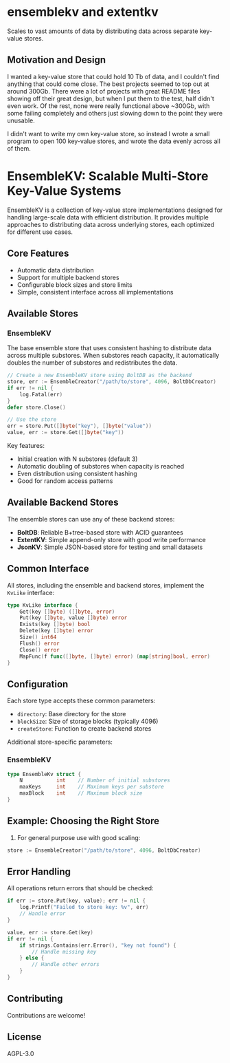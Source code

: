 # ensemblekv and extentkv
Scales to vast amounts of data by distributing data across separate key-value stores.

## Motivation and Design

I wanted a key-value store that could hold 10 Tb of data, and I couldn't find anything that could come close.  The best projects seemed to top out at around 300Gb.  There were a lot of projects with great README files showing off their great design, but when I put them to the test, half didn't even work.  Of the rest, none were really functional above ~300Gb, with some failing completely and others just slowing down to the point they were unusable.

I didn't want to write my own key-value store, so instead I wrote a small program to open 100 key-value stores, and wrote the data evenly across all of them.


# EnsembleKV: Scalable Multi-Store Key-Value Systems

EnsembleKV is a collection of key-value store implementations designed for handling large-scale data with efficient distribution. It provides multiple approaches to distributing data across underlying stores, each optimized for different use cases.

## Core Features

- Automatic data distribution
- Support for multiple backend stores
- Configurable block sizes and store limits
- Simple, consistent interface across all implementations

## Available Stores

### EnsembleKV

The base ensemble store that uses consistent hashing to distribute data across multiple substores. When substores reach capacity, it automatically doubles the number of substores and redistributes the data.

```go
// Create a new EnsembleKV store using BoltDB as the backend
store, err := EnsembleCreator("/path/to/store", 4096, BoltDbCreator)
if err != nil {
    log.Fatal(err)
}
defer store.Close()

// Use the store
err = store.Put([]byte("key"), []byte("value"))
value, err := store.Get([]byte("key"))
```

Key features:
- Initial creation with N substores (default 3)
- Automatic doubling of substores when capacity is reached
- Even distribution using consistent hashing
- Good for random access patterns

## Available Backend Stores

The ensemble stores can use any of these backend stores:

- **BoltDB**: Reliable B+tree-based store with ACID guarantees
- **ExtentKV**: Simple append-only store with good write performance
- **JsonKV**: Simple JSON-based store for testing and small datasets

## Common Interface

All stores, including the ensemble and backend stores, implement the `KvLike` interface:

```go
type KvLike interface {
    Get(key []byte) ([]byte, error)
    Put(key []byte, value []byte) error
    Exists(key []byte) bool
    Delete(key []byte) error
    Size() int64
    Flush() error
    Close() error
    MapFunc(f func([]byte, []byte) error) (map[string]bool, error)
}
```

## Configuration

Each store type accepts these common parameters:

- `directory`: Base directory for the store
- `blockSize`: Size of storage blocks (typically 4096)
- `createStore`: Function to create backend stores

Additional store-specific parameters:

### EnsembleKV
```go
type EnsembleKv struct {
    N           int    // Number of initial substores
    maxKeys     int    // Maximum keys per substore
    maxBlock    int    // Maximum block size
}
```



## Example: Choosing the Right Store

1. For general purpose use with good scaling:
```go
store := EnsembleCreator("/path/to/store", 4096, BoltDbCreator)
```

## Error Handling

All operations return errors that should be checked:

```go
if err := store.Put(key, value); err != nil {
    log.Printf("Failed to store key: %v", err)
    // Handle error
}

value, err := store.Get(key)
if err != nil {
    if strings.Contains(err.Error(), "key not found") {
        // Handle missing key
    } else {
        // Handle other errors
    }
}
```

## Contributing

Contributions are welcome!

## License

AGPL-3.0
```